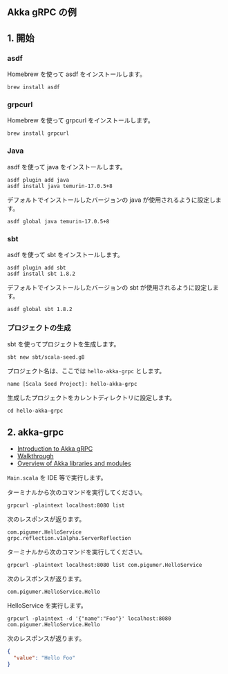 Akka gRPC の例
---

## 1. 開始

### asdf

Homebrew を使って asdf をインストールします。

```shell
brew install asdf
```

### grpcurl

Homebrew を使って grpcurl をインストールします。

```shell
brew install grpcurl
```

### Java

asdf を使って java をインストールします。

```shell
asdf plugin add java
asdf install java temurin-17.0.5+8
```

デフォルトでインストールしたバージョンの java が使用されるように設定します。

```shell
asdf global java temurin-17.0.5+8
```

### sbt

asdf を使って sbt をインストールします。

```shell
asdf plugin add sbt
asdf install sbt 1.8.2
```

デフォルトでインストールしたバージョンの sbt が使用されるように設定します。

```shell
asdf global sbt 1.8.2
```

### プロジェクトの生成

sbt を使ってプロジェクトを生成します。

```shell
sbt new sbt/scala-seed.g8
```

プロジェクト名は、ここでは `hello-akka-grpc` とします。

```shell
name [Scala Seed Project]: hello-akka-grpc
```

生成したプロジェクトをカレントディレクトリに設定します。

```shell
cd hello-akka-grpc
```

## 2. akka-grpc

- [Introduction to Akka gRPC](https://youtu.be/kXN30ttsf-I)
- [Walkthrough](https://doc.akka.io/docs/akka-grpc/current/server/walkthrough.html)
- [Overview of Akka libraries and modules](https://doc.akka.io/docs/akka/2.7.0/typed/guide/modules.html)

`Main.scala` を IDE 等で実行します。

ターミナルから次のコマンドを実行してください。

```shell
grpcurl -plaintext localhost:8080 list
```

次のレスポンスが返ります。

```text
com.pigumer.HelloService
grpc.reflection.v1alpha.ServerReflection
```

ターミナルから次のコマンドを実行してください。

```shell
grpcurl -plaintext localhost:8080 list com.pigumer.HelloService
```

次のレスポンスが返ります。

```text
com.pigumer.HelloService.Hello
```

HelloService を実行します。

```shell
grpcurl -plaintext -d '{"name":"Foo"}' localhost:8080 com.pigumer.HelloService.Hello
```

次のレスポンスが返ります。

```json
{
  "value": "Hello Foo"
}
```
